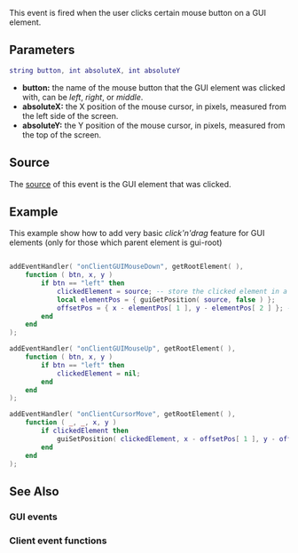 This event is fired when the user clicks certain mouse button on a GUI element.

Parameters
----------

``` lua
string button, int absoluteX, int absoluteY
```

-   **button:** the name of the mouse button that the GUI element was clicked with, can be *left*, *right*, or *middle*.
-   **absoluteX:** the X position of the mouse cursor, in pixels, measured from the left side of the screen.
-   **absoluteY:** the Y position of the mouse cursor, in pixels, measured from the top of the screen.

Source
------

The [source](/docs/event_system#Event_source.md "wikilink") of this event is the GUI element that was clicked.

Example
-------

This example show how to add very basic *click'n'drag* feature for GUI elements (only for those which parent element is gui-root)

``` lua

addEventHandler( "onClientGUIMouseDown", getRootElement( ),
    function ( btn, x, y )
        if btn == "left" then
            clickedElement = source; -- store the clicked element in a global variable
            local elementPos = { guiGetPosition( source, false ) };
            offsetPos = { x - elementPos[ 1 ], y - elementPos[ 2 ] }; -- get the offset position
        end
    end
);

addEventHandler( "onClientGUIMouseUp", getRootElement( ),
    function ( btn, x, y )
        if btn == "left" then
            clickedElement = nil;
        end
    end
);

addEventHandler( "onClientCursorMove", getRootElement( ),
    function ( _, _, x, y )
        if clickedElement then
            guiSetPosition( clickedElement, x - offsetPos[ 1 ], y - offsetPos[ 2 ], false );
        end
    end
);
```

See Also
--------

### GUI events

### Client event functions
